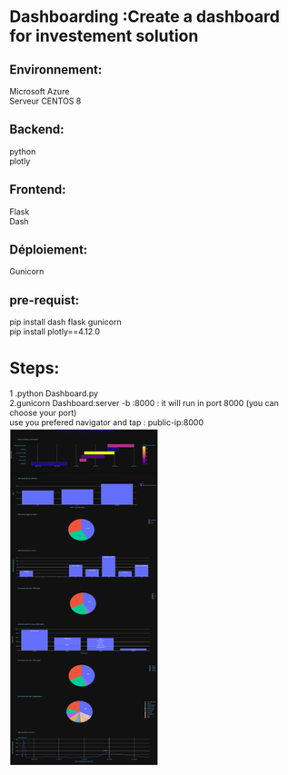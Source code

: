 # Dashboarding :Create a dashboard for investement solution
## Environnement:
Microsoft Azure <br />
Serveur CENTOS 8 <br />
## Backend:
  python <br />
  plotly <br />
## Frontend:
Flask <br />
Dash  <br />
## Déploiement:
Gunicorn <br />
## pre-requist:
pip install dash flask gunicorn <br />
pip install plotly==4.12.0 <br />
# Steps:
1 .python Dashboard.py <br />
2.gunicorn Dashboard:server -b :8000 : it will run in port 8000 (you can choose your port) <br />
use you prefered navigator and tap : public-ip:8000 <br />
![alt text](dash.png)
